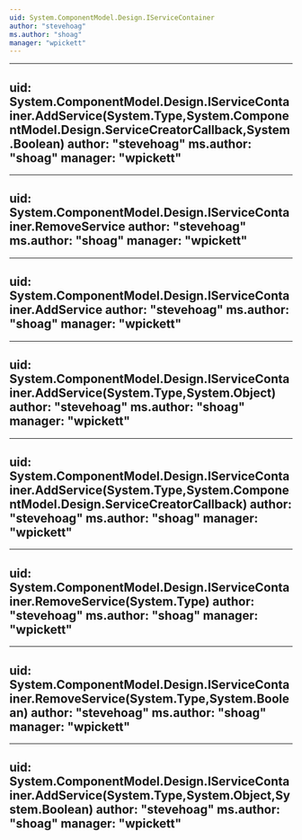 ```yaml
---
uid: System.ComponentModel.Design.IServiceContainer
author: "stevehoag"
ms.author: "shoag"
manager: "wpickett"
---
```


---
uid: System.ComponentModel.Design.IServiceContainer.AddService(System.Type,System.ComponentModel.Design.ServiceCreatorCallback,System.Boolean)
author: "stevehoag"
ms.author: "shoag"
manager: "wpickett"
---

---
uid: System.ComponentModel.Design.IServiceContainer.RemoveService
author: "stevehoag"
ms.author: "shoag"
manager: "wpickett"
---

---
uid: System.ComponentModel.Design.IServiceContainer.AddService
author: "stevehoag"
ms.author: "shoag"
manager: "wpickett"
---

---
uid: System.ComponentModel.Design.IServiceContainer.AddService(System.Type,System.Object)
author: "stevehoag"
ms.author: "shoag"
manager: "wpickett"
---

---
uid: System.ComponentModel.Design.IServiceContainer.AddService(System.Type,System.ComponentModel.Design.ServiceCreatorCallback)
author: "stevehoag"
ms.author: "shoag"
manager: "wpickett"
---

---
uid: System.ComponentModel.Design.IServiceContainer.RemoveService(System.Type)
author: "stevehoag"
ms.author: "shoag"
manager: "wpickett"
---

---
uid: System.ComponentModel.Design.IServiceContainer.RemoveService(System.Type,System.Boolean)
author: "stevehoag"
ms.author: "shoag"
manager: "wpickett"
---

---
uid: System.ComponentModel.Design.IServiceContainer.AddService(System.Type,System.Object,System.Boolean)
author: "stevehoag"
ms.author: "shoag"
manager: "wpickett"
---
